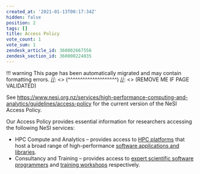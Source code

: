 ```yaml
---
created_at: '2021-01-13T00:17:34Z'
hidden: false
position: 2
tags: []
title: Access Policy
vote_count: 1
vote_sum: 1
zendesk_article_id: 360002667556
zendesk_section_id: 360000224835
---
```




[//]: <> (REMOVE ME IF PAGE VALIDATED)
[//]: <> (vvvvvvvvvvvvvvvvvvvv)
!!! warning
    This page has been automatically migrated and may contain formatting errors.
[//]: <> (^^^^^^^^^^^^^^^^^^^^)
[//]: <> (REMOVE ME IF PAGE VALIDATED)

See
<https://www.nesi.org.nz/services/high-performance-computing-and-analytics/guidelines/access-policy> for
the current version of the NeSI Access Policy.

Our Access Policy provides essential information for researchers
accessing the following NeSI services:

-   HPC Compute and Analytics – provides access to [HPC
    platforms](https://support.nesi.org.nz/hc/en-gb/sections/360000034335-The-NeSI-High-Performance-Computers)
    that host a broad range of high-performance [software applications
    and
    libraries](https://www.nesi.org.nz/services/high-performance-computing/software).
-   Consultancy and Training – provides access to [expert scientific
    software programmers](https://www.nesi.org.nz/about-us/who-we-are)
    and [training
    workshops](https://www.nesi.org.nz/services/computational-science-team/workshops)
    respectively.
